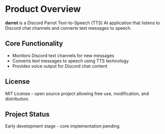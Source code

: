 # Product Overview

**darrot** is a Discord Parrot Text-to-Speech (TTS) AI application that listens to Discord chat channels and converts text messages to speech.

## Core Functionality
- Monitors Discord text channels for new messages
- Converts text messages to speech using TTS technology
- Provides voice output for Discord chat content

## License
MIT License - open source project allowing free use, modification, and distribution.

## Project Status
Early development stage - core implementation pending.